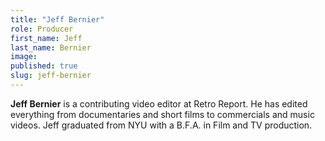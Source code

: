 ```yaml
---
title: "Jeff Bernier"
role: Producer
first_name: Jeff
last_name: Bernier
image:
published: true
slug: jeff-bernier
---
```


**Jeff Bernier** is a contributing video editor at Retro Report. He has edited everything from documentaries and short films to commercials and music videos. Jeff graduated from NYU with a B.F.A. in Film and TV production.

